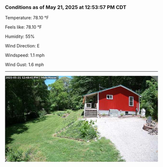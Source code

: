 ### Conditions as of May 21, 2025 at 12:53:57 PM CDT 

Temperature: 78.10 &deg;F

Feels like: 78.10 &deg;F

Humidity: 55%

Wind Direction: E

Windspeed: 1.1 mph

Wind Gust: 1.6 mph

---

<img src="./images/latest.jpeg"/>

